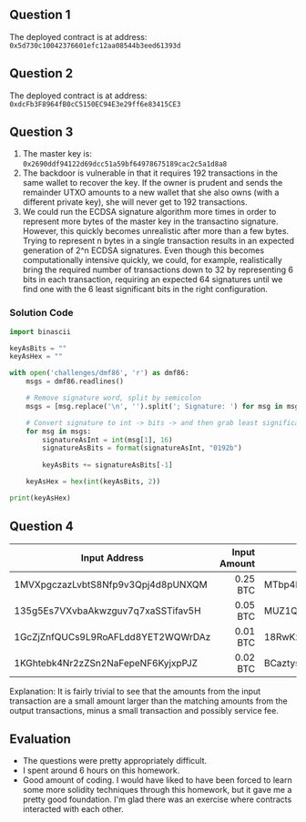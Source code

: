 ## Question 1

The deployed contract is at address: `0x5d730c10042376601efc12aa08544b3eed61393d`

## Question 2

The deployed contract is at address: `0xdcFb3F8964fB0cC5150EC94E3e29ff6e83415CE3`

## Question 3

1. The master key is: `0x2690ddf94122d69dcc51a59bf64978675189cac2c5a1d8a8`
2. The backdoor is vulnerable in that it requires 192 transactions in the same wallet to recover the key. If the owner is prudent and sends the remainder UTXO amounts to a new wallet that she also owns (with a different private key), she will never get to 192 transactions.
3. We could run the ECDSA signature algorithm more times in order to represent more bytes of the master key in the transactino signature. However, this quickly becomes unrealistic after more than a few bytes. Trying to represent n bytes in a single transaction results in an expected generation of 2^n ECDSA signatures. Even though this becomes computationally intensive quickly, we could, for example, realistically bring the required number of transactions down to 32 by representing 6 bits in each transaction, requiring an expected 64 signatures until we find one with the 6 least significant bits in the right configuration.

### Solution Code
```python
import binascii

keyAsBits = ""
keyAsHex = ""

with open('challenges/dmf86', 'r') as dmf86:
    msgs = dmf86.readlines()

    # Remove signature word, split by semicolon
    msgs = [msg.replace('\n', '').split('; Signature: ') for msg in msgs] 

    # Convert signature to int -> bits -> and then grab least significant bit
    for msg in msgs:
    	signatureAsInt = int(msg[1], 16)
    	signatureAsBits = format(signatureAsInt, "0192b")
    	
    	keyAsBits += signatureAsBits[-1]

    keyAsHex = hex(int(keyAsBits, 2))

print(keyAsHex)
```

## Question 4

| Input Address | Input Amount | Output Address | Output Amount |
| ------------- | -----------: | -------------- | ------------: |
| 1MVXpgczazLvbtS8Nfp9v3Qpj4d8pUNXQM | 0.25 BTC | MTbp4bFftessrbTTpM5SC5Ap1iKaMHrM7 | 0.02441339 BTC |
| 135g5Es7VXvbaAkwzguv7q7xaSSTifav5H | 0.05 BTC | MUZ1Qk36LqExdcSRDZCxNRP1pcz1b5mT | 0.04044 BTC |
| 1GcZjZnfQUCs9L9RoAFLdd8YET2WQWrDAz | 0.01 BTC | 18RwKzXtL5YGvFwa9BHrPRvqXLkdYWsGfp | 0.00987 BTC |
| 1KGhtebk4Nr2zZSn2NaFepeNF6KyjxpPJZ | 0.02 BTC | BCaztysy2paguXjuC8c652vckNMks69ce | 0.01986549 BTC |

Explanation: It is fairly trivial to see that the amounts from the input transaction are a small amount larger than the matching amounts from the output transactions, minus a small transaction and possibly service fee.

## Evaluation
* The questions were pretty appropriately difficult. 
* I spent around 6 hours on this homework.
* Good amount of coding. I would have liked to have been forced to learn some more solidity techniques through this homework, but it gave me a pretty good foundation. I'm glad there was an exercise where contracts interacted with each other.